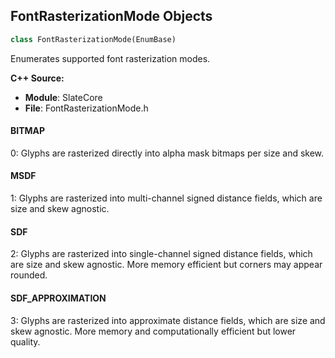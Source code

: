 ## FontRasterizationMode Objects

```python
class FontRasterizationMode(EnumBase)
```

Enumerates supported font rasterization modes.

**C++ Source:**

- **Module**: SlateCore
- **File**: FontRasterizationMode.h

<a id="unreal.FontRasterizationMode.BITMAP"></a>

#### BITMAP

0: Glyphs are rasterized directly into alpha mask bitmaps per size and skew.

<a id="unreal.FontRasterizationMode.MSDF"></a>

#### MSDF

1: Glyphs are rasterized into multi-channel signed distance fields, which are size and skew agnostic.

<a id="unreal.FontRasterizationMode.SDF"></a>

#### SDF

2: Glyphs are rasterized into single-channel signed distance fields, which are size and skew agnostic. More memory efficient but corners may appear rounded.

<a id="unreal.FontRasterizationMode.SDF_APPROXIMATION"></a>

#### SDF_APPROXIMATION

3: Glyphs are rasterized into approximate distance fields, which are size and skew agnostic. More memory and computationally efficient but lower quality.

<a id="unreal.AudioOutputTarget"></a>